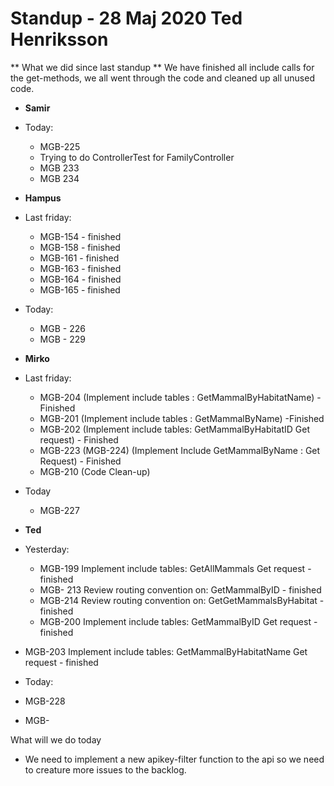 # Standup - 28 Maj 2020 Ted Henriksson

** What we did since last standup **
We have finished all include calls for the get-methods, we all went through the code and cleaned up all unused code.



* **Samir**

* Today:
   * MGB-225
   * Trying to do ControllerTest for FamilyController
   * MGB 233
   * MGB 234

* **Hampus**

* Last friday:
    * MGB-154 - finished
    * MGB-158 - finished
    * MGB-161 - finished
    * MGB-163 - finished
    * MGB-164 - finished
    * MGB-165 - finished

* Today:
    
    * MGB - 226
    * MGB - 229

* **Mirko**

* Last friday:

  * MGB-204 (Implement include tables : GetMammalByHabitatName) -Finished
  * MGB-201 (Implement include tables : GetMammalByName) -Finished
  * MGB-202 (Implement include tables: GetMammalByHabitatID Get request) - Finished
  * MGB-223 (MGB-224) (Implement Include GetMammalByName : Get Request) - Finished
  - MGB-210 (Code Clean-up)

* Today
  * MGB-227

* **Ted**

* Yesterday:

  * MGB-199 Implement include tables: GetAllMammals Get request  - finished
  * MGB- 213 Review routing convention on: GetMammalByID - finished
  * MGB-214 Review routing convention on: GetGetMammalsByHabitat - finished
  * MGB-200 Implement include tables: GetMammalByID Get request - finished
 * MGB-203 Implement include tables: GetMammalByHabitatName Get request - finished

* Today:
 * MGB-228
 * MGB-

What will we do today

* We need to implement a new apikey-filter function to the api so we need to creature more issues to the backlog.
